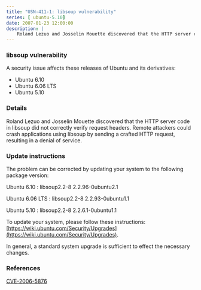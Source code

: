 ```yaml
---
title: "USN-411-1: libsoup vulnerability"
series: [ ubuntu-5.10]
date: 2007-01-23 12:00:00
description: |
    Roland Lezuo and Josselin Mouette discovered that the HTTP server code  in libsoup did not correctly verify request headers.  Remote attackers  could crash applications using libsoup by sending a crafted HTTP  request, resulting in a denial of service.
--- 
```

 
 


### libsoup vulnerability

A security issue affects these releases of Ubuntu and its derivatives:

* Ubuntu 6.10
* Ubuntu 6.06 LTS
* Ubuntu 5.10

### Details

Roland Lezuo and Josselin Mouette discovered that the HTTP server code in libsoup did not correctly verify request headers. Remote attackers could crash applications using libsoup by sending a crafted HTTP request, resulting in a denial of service.

### Update instructions

The problem can be corrected by updating your system to the following package version:

Ubuntu 6.10
 : libsoup2.2-8 <span>2.2.96-0ubuntu2.1</span>

Ubuntu 6.06 LTS
 : libsoup2.2-8 <span>2.2.93-0ubuntu1.1</span>

Ubuntu 5.10
 : libsoup2.2-8 <span>2.2.6.1-0ubuntu1.1</span>

To update your system, please follow these instructions: [https://wiki.ubuntu.com/Security/Upgrades](https://wiki.ubuntu.com/Security/Upgrades).

In general, a standard system upgrade is sufficient to effect the necessary changes.

### References

 
 [CVE-2006-5876](http://people.ubuntu.com/~ubuntu-security/cve/CVE-2006-5876)
 

